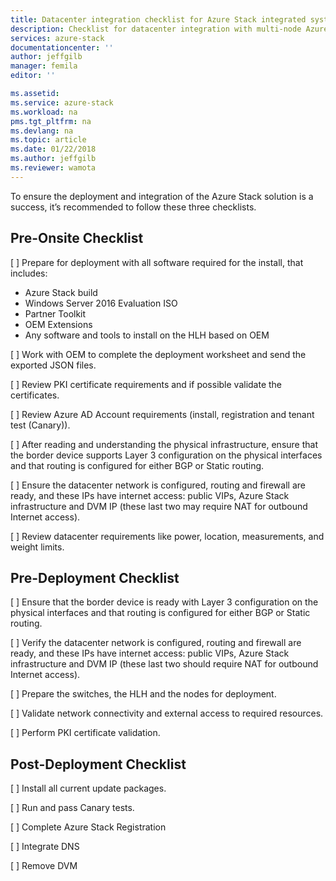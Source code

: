 ```yaml
---
title: Datacenter integration checklist for Azure Stack integrated systems | Microsoft Docs
description: Checklist for datacenter integration with multi-node Azure Stack.
services: azure-stack
documentationcenter: ''
author: jeffgilb
manager: femila
editor: ''

ms.assetid: 
ms.service: azure-stack
ms.workload: na
pms.tgt_pltfrm: na
ms.devlang: na
ms.topic: article
ms.date: 01/22/2018
ms.author: jeffgilb
ms.reviewer: wamota
---
```


To ensure the deployment and integration of the Azure Stack solution is a success, it’s recommended to follow these three checklists.

## Pre-Onsite Checklist 
[  ] Prepare for deployment with all software required for the install, that includes: 
  - Azure Stack build 
  - Windows Server 2016 Evaluation ISO 
  - Partner Toolkit 
  - OEM Extensions 
  - Any software and tools to install on the HLH based on OEM 

[  ] Work with OEM to complete the deployment worksheet and send the exported JSON files. 

[  ] Review PKI certificate requirements and if possible validate the certificates. 

[  ] Review Azure AD Account requirements (install, registration and tenant test (Canary)). 

[  ] After reading and understanding the physical infrastructure, ensure that the border device supports Layer 3 configuration on the physical interfaces and that routing is configured for either BGP or Static routing. 

[  ] Ensure the datacenter network is configured, routing and firewall are ready, and these IPs have internet access: public VIPs, Azure Stack infrastructure and DVM IP (these last two may require NAT for outbound Internet access). 

[  ] Review datacenter requirements like power, location, measurements, and weight limits. 

## Pre-Deployment Checklist 
[  ] Ensure that the border device is ready with Layer 3 configuration on the physical interfaces and that routing is configured for either BGP or Static routing.

[  ] Verify the datacenter network is configured, routing and firewall are ready, and these IPs have internet access: public VIPs, Azure Stack infrastructure and DVM IP (these last two should require NAT for outbound Internet access). 

[  ] Prepare the switches, the HLH and the nodes for deployment. 

[  ] Validate network connectivity and external access to required resources. 

[  ] Perform PKI certificate validation. 

## Post-Deployment Checklist 
[  ] Install all current update packages. 

[  ] Run and pass Canary tests. 

[  ] Complete Azure Stack Registration 

[  ] Integrate DNS 

[  ] Remove DVM 
